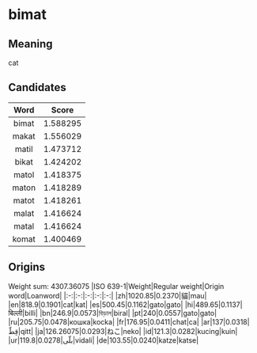 # bimat

## Meaning

cat

## Candidates

|Word|Score|
|:-:|:-:|
|bimat|1.588295|
|makat|1.556029|
|matil|1.473712|
|bikat|1.424202|
|matol|1.418375|
|maton|1.418289|
|matot|1.418261|
|malat|1.416624|
|matal|1.416624|
|komat|1.400469|

## Origins

Weight sum: 4307.36075
|ISO 639-1|Weight|Regular weight|Origin word|Loanword|
|:-:|:-:|:-:|:-:|:-:|
|zh|1020.85|0.2370|貓|mau|
|en|818.9|0.1901|cat|kat|
|es|500.45|0.1162|gato|gato|
|hi|489.65|0.1137|बिल्ली|billi|
|bn|246.9|0.0573|বিড়াল|biral|
|pt|240|0.0557|gato|gato|
|ru|205.75|0.0478|кошка|kocka|
|fr|176.95|0.0411|chat|ca|
|ar|137|0.0318|قِطّ|qitt|
|ja|126.26075|0.0293|ねこ|neko|
|id|121.3|0.0282|kucing|kuin|
|ur|119.8|0.0278|بلّی|vidali|
|de|103.55|0.0240|katze|katse|
